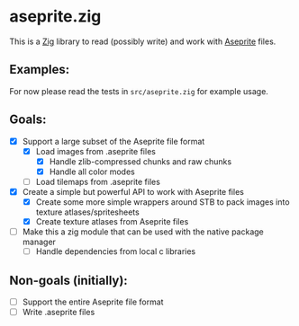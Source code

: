 # aseprite.zig

This is a [Zig](https://ziglang.org/) library to read (possibly write) and work with [Aseprite](https://www.aseprite.org/) files.

## Examples:

For now please read the tests in `src/aseprite.zig` for example usage.

## Goals:

- [x] Support a large subset of the Aseprite file format
    - [x] Load images from .aseprite files
      - [x] Handle zlib-compressed chunks and raw chunks
      - [x] Handle all color modes
    - [ ] Load tilemaps from .aseprite files 
- [x] Create a simple but powerful API to work with Aseprite files
  - [x] Create some more simple wrappers around STB to pack images into texture atlases/spritesheets
  - [x] Create texture atlases from Aseprite files
- [ ] Make this a zig module that can be used with the native package manager
  - [ ] Handle dependencies from local c libraries

## Non-goals (initially):

- [ ] Support the entire Aseprite file format
- [ ] Write .aseprite files
